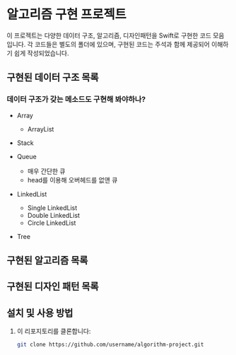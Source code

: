 # 알고리즘 구현 프로젝트

이 프로젝트는 다양한 데이터 구조, 알고리즘, 디자인패턴을 Swift로 구현한 코드 모음입니다. 각 코드들은 별도의 폴더에 있으며, 구현된 코드는 주석과 함께 제공되어 이해하기 쉽게 작성되었습니다.

## 구현된 데이터 구조 목록

### 데이터 구조가 갖는 메소드도 구현해 봐야하나? 

- Array
    - ArrayList
    

- Stack

- Queue
    - 매우 간단한 큐
    - head를 이용해 오버헤드를 없앤 큐
    
- LinkedList
    - Single LinkedList
    - Double LinkedList
    - Circle LinkedList

- Tree

## 구현된 알고리즘 목록

## 구현된 디자인 패턴 목록

  
## 설치 및 사용 방법

1. 이 리포지토리를 클론합니다:
   ```bash
   git clone https://github.com/username/algorithm-project.git

